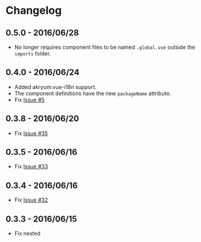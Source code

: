 # Changelog

## 0.5.0 - 2016/06/28

 - No longer requires component files to be named `.global.vue` outside the `imports` folder.

## 0.4.0 - 2016/06/24

 - Added akryum:vue-i18n support.
 - The component definitions have the new `packageName` attribute.
 - Fix [Issue #5](https://github.com/Akryum/meteor-vue-component/issues/5)

## 0.3.8 - 2016/06/20

 - Fix [Issue #35](https://github.com/Akryum/meteor-vue-component/issues/35)

## 0.3.5 - 2016/06/16

 - Fix [Issue #33](https://github.com/Akryum/meteor-vue-component/issues/33)

## 0.3.4 - 2016/06/16

 - Fix [Issue #32](https://github.com/Akryum/meteor-vue-component/issues/32)

## 0.3.3 - 2016/06/15

 - Fix nested <template> tags for Vue conditional rendering [#29](https://github.com/Akryum/meteor-vue-component/issues/29)

## 0.3.2 - 2016/06/15

 - Support for meteor 1.3.3
 - Fix [Issue #28](https://github.com/Akryum/meteor-vue-component/issues/28)

## 0.3.0  - 2016/06/13

 - Added support for `lang` attribute on `<script>` tags.

## 0.2.1 - 2016/06/10

 - Fix [Issue #26](https://github.com/Akryum/meteor-vue-component/issues/26)

## 0.2.0 - 2016/06/08

 - Adds support for `lang` attribute in `<template>` tags.

## 0.1.2 - 2016/06/06

 - Fix locally registered component constructors not updating [#6](https://github.com/Akryum/meteor-vue-component/issues/6)

## 0.1.1 - 2016/06/06

 - Fix relative imports not working Issue [#7](https://github.com/Akryum/meteor-vue-component/issues/7)
 - Globally registered component constructors are now correctly updated Issue [#6](https://github.com/Akryum/meteor-vue-component/issues/6)

## 0.1.0 - 2016/06/05

 - Instant hot-push reloading of vue components.

## 0.0.5 - 2016/06/03

 - `.global.vue` files outside of the `imports` directory are automatically registered as custom tags. The default tag name is the name of the file in kebab-case, and you can set your own with the `name` attribute in the component options.

## 0.0.4 - 2016/06/03

 - Removed remaining debug `console.log`

## 0.0.3 - 2016/06/01

 - `lang` attribute implementation for `<style>` tags. Now exposes a config object to add lang support with other packages: `global.vue.lang` (see [akryum:vue-less](https://github.com/Akryum/meteor-vue-component/tree/master/packages/vue-less)).

## 0.0.2 - 2016/05/30

 - Removed autoprefixer postcss plugin due to a huge hit on the plugin loading time.
